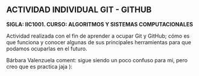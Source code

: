 ## ACTIVIDAD INDIVIDUAL GIT - GITHUB

**SIGLA: IIC1001. CURSO: ALGORITMOS Y SISTEMAS COMPUTACIONALES**

Actividad realizada con el fin de aprender a ocupar Git y GitHub; cómo es que funciona y conocer algunas de sus principales herramientas para que podamos ocuparlas en el futuro. 


Bárbara Valenzuela
coment: sigue siendo un poco confuso para mi, pero creo que es practica jaja ):